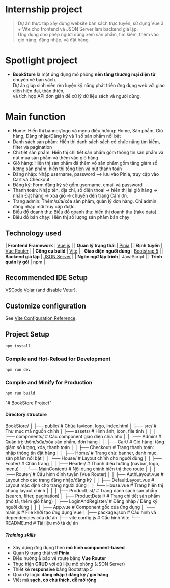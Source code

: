 # Internship project

> Dự án thực tập xây dựng website bán sách trực tuyến, sử dụng Vue 3 + Vite cho frontend và JSON Server làm backend giả lập.  
> Ứng dụng cho phép người dùng xem sản phẩm, tìm kiếm, thêm vào giỏ hàng, đăng nhập, và đặt hàng.

# Spotlight project

- **BookStore** là một ứng dụng mô phỏng **nền tảng thương mại điện tử** chuyên về bán sách.  
  Dự án giúp sinh viên rèn luyện kỹ năng phát triển ứng dụng web với giao diện hiện đại, thân thiện,  
  và tích hợp API đơn giản để xử lý dữ liệu sách và người dùng.

# Main function

- Home: Hiển thị banner/logo và menu điều hướng: Home, Sản phẩm, Giỏ hàng, Đăng nhập/Đăng ký và 1 số sản phẩm nổi bật
- Danh sách sản phẩm: Hiển thị danh sách sách có chức năng tìm kiếm, filter và pagination
- Chi tiết sản phẩm: Hiển thị chi tiết sản phẩm gồm thông tin sản phẩm và nút mua sản phẩm và thêm vào giỏ hàng
- Giỏ hàng: Hiển thị sản phẩm đã thêm vô sản phẩm gồm tăng giảm số lượng sản phẩm, hiển thị tổng tiền và nút thanh toán
- Đăng nhập: Nhập username, password --> lưu vào Pinia, truy cập vào Cart và Checkout
- Đăng ký: Form đăng ký sẽ gồm username, email và password
- Thanh toán: Nhập tên, địa chỉ, số điện thoại → hiển thị lại giỏ hàng → nhấn Đặt hàng → xóa giỏ → chuyển đến trang Cảm ơn.
- Trang admin: Thêm/sửa/xóa sản phẩm, quản lý đơn hàng. Chỉ admin đăng nhập mới truy cập được.
- Biểu đồ doanh thu: Biểu đồ doanh thu: hiển thị doanh thu (fake data).
- Biểu đồ bán chạy: Hiển thị số lượng sản phẩm bán chạy

## Technology used

| **Frontend Framework** | [Vue.js](https://vuejs.org/) |
| **Quản lý trạng thái** | [Pinia](https://pinia.vuejs.org/) |
| **Định tuyến** | [Vue Router](https://router.vuejs.org/) |
| **Công cụ build** | [Vite](https://vitejs.dev/) |
| **Giao diện người dùng** | [Bootstrap 5](https://getbootstrap.com/) |
| **Backend giả lập** | [JSON Server](https://github.com/typicode/json-server) |
| **Ngôn ngữ lập trình** | JavaScript |
| **Trình quản lý gói** | npm |

## Recommended IDE Setup

[VSCode](https://code.visualstudio.com/)
[Volar](https://marketplace.visualstudio.com/items?itemName=Vue.volar) (and disable Vetur).

## Customize configuration

See [Vite Configuration Reference](https://vite.dev/config/).

## Project Setup

```sh
npm install
```

### Compile and Hot-Reload for Development

```sh
npm run dev
```

### Compile and Minify for Production

```sh
npm run build
```

"# BookStore Project"

#### Directory structure

BookStore/
│
├── public/ # Chứa favicon, logo, index.html
│
├── src/ # Thư mục mã nguồn chính
│ ├── assets/ # Hình ảnh, icon, file tĩnh
│ │
│ ├── components/ # Các component giao diện chia nhỏ
│ │ ├── Admin/ # Quản trị: thêm/sửa/xóa sản phẩm, đơn hàng
│ │ ├── Cart/ # Giỏ hàng: tăng giảm số lượng, xóa, thanh toán
│ │ ├── Checkout/ # Trang thanh toán: nhập thông tin đặt hàng
│ │ ├── Home/ # Trang chủ: banner, danh mục, sản phẩm nổi bật
│ │ └── House/ # Layout chính cho người dùng
│ │ ├── Footer/ # Chân trang
│ │ ├── Header/ # Thanh điều hướng (navbar, logo, menu)
│ │ └── MainContent/ # Nội dung chính hiển thị theo route
│ │
│ ├── Router/ # Cấu hình định tuyến (Vue Router)
│ │ ├── AuthLayout.vue # Layout cho các trang đăng nhập/đăng ký
│ │ ├── DefaultLayout.vue # Layout mặc định cho trang người dùng
│ │ └── House.vue # Trang hiển thị chung layout chính
│ │
│ ├── ProductList/ # Trang danh sách sản phẩm (search, filter, pagination)
│ ├── ProductDetail/ # Trang chi tiết sản phẩm (mô tả, thêm giỏ hàng)
│ ├── LoginAndRegister/ # Đăng nhập / Đăng ký người dùng
│ │
│ ├── App.vue # Component gốc của ứng dụng
│ └── main.js # File khởi tạo ứng dụng Vue
│
├── package.json # Cấu hình và dependencies của dự án
├── vite.config.js # Cấu hình Vite
└── README.md # Tài liệu mô tả dự án

##### Training skills
- Xây dựng ứng dụng theo **mô hình component-based**  
- Quản lý trạng thái với **Pinia**  
- Điều hướng & bảo vệ route bằng **Vue Router**  
- Thực hiện **CRUD** với dữ liệu mô phỏng (JSON Server)  
- Thiết kế **responsive** bằng Bootstrap 5  
- Quản lý logic **đăng nhập / đăng ký / giỏ hàng**  
- Viết mã **sạch, có chú thích, dễ mở rộng**